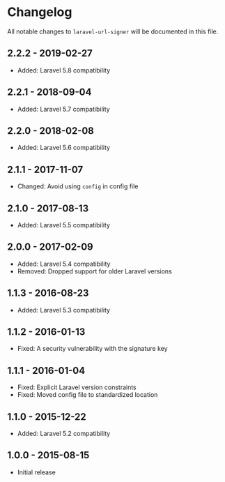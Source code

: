 # Changelog

All notable changes to `laravel-url-signer` will be documented in this file.

## 2.2.2 - 2019-02-27
- Added: Laravel 5.8 compatibility


## 2.2.1 - 2018-09-04
- Added: Laravel 5.7 compatibility

## 2.2.0 - 2018-02-08
- Added: Laravel 5.6 compatibility

## 2.1.1 - 2017-11-07
- Changed: Avoid using `config` in config file

## 2.1.0 - 2017-08-13
- Added: Laravel 5.5 compatibility

## 2.0.0 - 2017-02-09
- Added: Laravel 5.4 compatibility
- Removed: Dropped support for older Laravel versions

## 1.1.3 - 2016-08-23
- Added: Laravel 5.3 compatibility

## 1.1.2 - 2016-01-13
- Fixed: A security vulnerability with the signature key

## 1.1.1 - 2016-01-04
- Fixed: Explicit Laravel version constraints
- Fixed: Moved config file to standardized location

## 1.1.0 - 2015-12-22
- Added: Laravel 5.2 compatibility

## 1.0.0 - 2015-08-15
- Initial release
